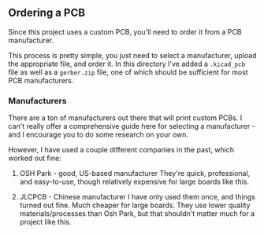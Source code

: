 ## Ordering a PCB

Since this project uses a custom PCB, you'll need to order it from a PCB manufacturer.

This process is pretty simple, you just need to select a manufacturer, upload the appropriate file, and order it. In this directory I've added a `.kicad_pcb` file as well as a `gerber.zip` file, one of which should be sufficient for most PCB manufacturers.

### Manufacturers

There are a ton of manufacturers out there that will print custom PCBs. I can't really offer a comprehensive guide here for selecting a manufacturer - and I encourage you to do some research on your own.

However, I have used a couple different companies in the past, which worked out fine:

1. OSH Park - good, US-based manufacturer
  They're quick, professional, and easy-to-use, though relatively expensive for large boards like this.

2. JLCPCB - Chinese manufacturer
  I have only used them once, and things turned out fine. Much cheaper for large boards. They use lower quality materials/processes than Osh Park, but that shouldn't matter much for a project like this.



